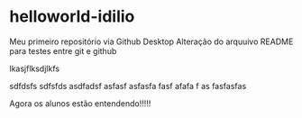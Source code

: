 # helloworld-idilio
 Meu primeiro repositório via Github Desktop
 Alteração do arquuivo README para testes entre git e github

 lkasjflksdjlkfs

 sdfdsfs
 sdfsfds
 asdfadsf
 asfasf
 asfasfa
 fasf
 afafa
 f
 as
 fasfasfas

 Agora os alunos estão entendendo!!!!!



